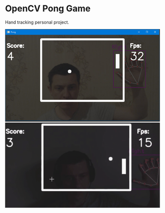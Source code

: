 # OpenCV Pong Game
Hand tracking personal project.


<img src="https://raw.githubusercontent.com/KovalevCG/opencv-pong-game/master/assets/screenshot_01.jpg" width="600">


<img src="https://raw.githubusercontent.com/KovalevCG/opencv-pong-game/master/gif/pong-gif_03.gif" width="600">


